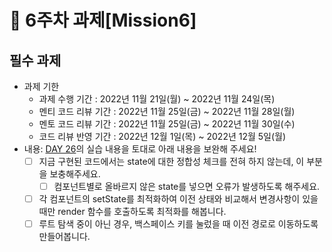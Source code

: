 # 📌 6주차 과제[Mission6]

## 필수 과제
- 과제 기한
  - 과제 수행 기간 : 2022년 11월 21일(월) ~ 2022년 11월 24일(목)
  - 멘티 코드 리뷰 기간 : 2022년 11월 25일(금) ~ 2022년 11월 28일(월)
  - 멘토 코드 리뷰 기간 : 2022년 11월 25일(금) ~ 2022년 11월 30일(수)
  - 코드 리뷰 반영 기간 : 2022년 12월 1일(목) ~ 2022년 12월 5일(월)
- 내용: [DAY 26](https://school.programmers.co.kr/app/courses/15053/parts/32445#32446)의 실습 내용을 토대로 아래 내용을 보완해 주세요!
  * [ ]  지금 구현된 코드에서는 state에 대한 정합성 체크를 전혀 하지 않는데, 이 부분을 보충해주세요.
      * [ ]  컴포넌트별로 올바르지 않은 state를 넣으면 오류가 발생하도록 해주세요.
  * [ ] 각 컴포넌트의 setState를 최적화하여 이전 상태와 비교해서 변경사항이 있을 때만 render 함수를 호출하도록 최적화를 해봅니다.
  * [ ] 루트 탐색 중이 아닌 경우, 백스페이스 키를 눌렀을 때 이전 경로로 이동하도록 만들어봅니다.
